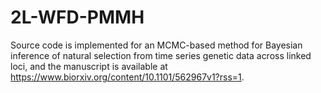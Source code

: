 # 2L-WFD-PMMH
Source code is implemented for an MCMC-based method for Bayesian inference of natural selection from time series genetic data across linked loci, and the manuscript is available at https://www.biorxiv.org/content/10.1101/562967v1?rss=1.
